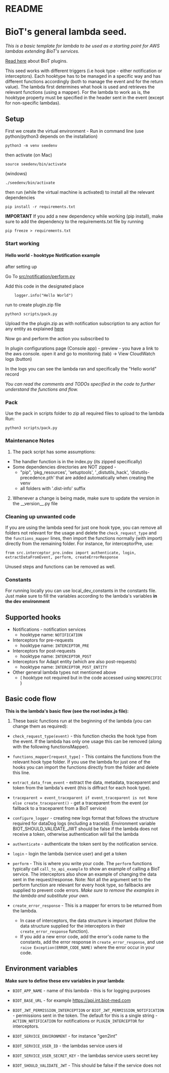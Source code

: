 # README

# BioT's general lambda seed.

_This is a basic template for lambda to be used as a starting point for AWS lambdas extending BioT's services._

[Read here](https://docs.biot-med.com/docs/biot-plugins) about BioT plugins. 

This seed works with different triggers (i.e hook type - either notification or interceptors).
Each hooktype has to be managed in a specific way and has different functions accordingly (both to manage the event and for the return value).
The lambda first determines what hook is used and retrieves the relevant functions (using a mapper).
For the lambda to work as is, the hooktype property must be specified in the header sent in the event (except for non-specific lambdas).

## Setup

First we create the virtual environment - Run in command line (use python/python3 depends on the installation)
```
python3 -m venv seedenv
```
then activate (on Mac)
```
source seedenv/bin/activate
```
(windows)
```
./seedenv/bin/activate
```
then run (while the virtual machine is activated) to install all the relevant dependencies 
```
pip install -r requirements.txt 
```

**IMPORTANT** If you add a new dependency while working (pip install), make sure to add the dependency to the requirements.txt file by running  
```
pip freeze > requirements.txt 
```
### Start working

#### Hello world - hooktype Notification example

after setting up 

Go To [src/notification/perform.py](./src/notification/perform.py) 

Add this code in the designated place 
```
    logger.info("Hello World")
```

run to create plugin.zip file
```
python3 scripts/pack.py
```

Upload the the plugin.zip as with notification subscription to any action for any entity as explained [here](https://docs.biot-med.com/docs/custom-lambda-deployment#plugin-api-call)

Now go and perform the action you subscribed to 

In plugin configurations page (Console app) - preview - you have a link to the aws console. open it and go to monitoring (tab) -> View CloudWatch logs (button)

In the logs you can see the lambda ran and specifically the "Hello world" record 

_You can read the comments and TODOs specified in the code to further understand the functions and flow._

### Pack

Use the pack in scripts folder to zip all required files to upload to the lambda
Run: 
```
python3 scripts/pack.py
```
### Maintenance Notes
1. The pack script has some assumptions:
  - The handler function is in the index.py (its zipped specifically) 
  - Some dependencies directories are NOT zipped - 
    - "pip", 'pkg_resources', 'setuptools', '_distutils_hack', 'distutils-precedence.pth' that are added automatically when creating the venv
    - all folders with '.dist-info' suffix
2. Whenever a change is being made, make sure to update the version in the \_\_version\_\_.py file

### Cleaning up unwanted code

If you are using the lambda seed for just one hook type, you can remove all folders not relevant for the usage and delete the `check_request_type` and the `functions_mapper` lines, then import the functions normally (with import) directly from the remaining folder. For instance, for interceptorPre, use:

`from src.interceptor_pre.index import authenticate, login, extractDataFromEvent, perform, createErrorResponse`

Unused steps and functions can be removed as well.

### Constants

For running locally you can use local_dev_constants in the constants file.
Just make sure to fill the variables according to the lambda's variables **in the dev environment**

## Supported hooks

- Notifications - notification services
  - hooktype name: `NOTIFICATION`
- Interceptors for pre-requests
  - hooktype name: `INTERCEPTOR_PRE`
- Interceptors for post-requests
  - hooktype name: `INTERCEPTOR_POST`
- Interceptors for Adapt entity (which are also post-requests)
  - hooktype name: `INTERCEPTOR_POST_ENTITY`
- Other general lambda types not mentioned above
  - ( hooktype not required but in the code accessed using `NONSPECIFIC` )

## Basic code flow

**This is the lambda's basic flow (see the root index.js file):**

1. These basic functions run at the beginning of the lambda (you can change them as required):

- `check_request_type(event)` - this function checks the hook type from the event. If the lambda has only one usage this can be removed (along with the following functionsMapper).

- `functions_mapper[request_type]` - This contains the functions from the relevant hook type folder. If you use the lambda for just one of the hooks you can import the functions directly from the folder and delete this line.

- `extract_data_from_event` - extract the data, metadata, traceparent and token from the lambda's event (this is diffract for each hook type).

- `traceparent = event_traceparent if event_traceparent is not None else create_traceparent()` - get a traceparent from the event (or fallback to a traceparent from a BioT service)

- `configure_logger` - creating new logs format that follows the structure required for dataDog logs (including a traceId). Environment variable BIOT_SHOULD_VALIDATE_JWT should be false if the lambda does not receive a token, otherwise authentication will fail the lambda

- `authenticate` - authenticate the token sent by the notification service.

- `login` - login the lambda (service user) and get a token

- `perform` - This is where you write your code. The `perform` functions typically call `call_to_api_example` to show an example of calling a BioT service. The interceptors also show an example of changing the data sent in the request/response.
  Note: Not all the argument set to the perform function are relevant for every hook type, so fallbacks are supplied to prevent code errors.
  _Make sure to remove the examples in the lambda and substitute your own._

- `create_error_response` - This is a mapper for errors to be returned from the lambda.
  - In case of interceptors, the data structure is important (follow the data structure supplied for the interceptors in their `create_error_response` function).
  - If you add a new error code, add the error's code name to the constants, add the error response in `create_error_response`, and use `raise Exception(ERROR_CODE_NAME)` where the error occur in your code.

## Environment variables

**Make sure to define these env variables in your lambda**:

- `BIOT_APP_NAME` - name of this lambda - this is for logging purposes

- `BIOT_BASE_URL` - for example https://api.int.biot-med.com

- `BIOT_JWT_PERMISSION_INTERCEPTION` or `BIOT_JWT_PERMISSION_NOTIFICATION` - permissions sent in the token.
  The default for this is a single string - `ACTION_NOTIFICATION` for notifications or `PLUGIN_INTERCEPTOR` for interceptors.

- `BIOT_SERVICE_ENVIRONMENT` - for instance "gen2int"

- `BIOT_SERVICE_USER_ID` - the lambdas service users id

- `BIOT_SERVICE_USER_SECRET_KEY` - the lambdas service users secret key

- `BIOT_SHOULD_VALIDATE_JWT` - This should be false if the service does not
